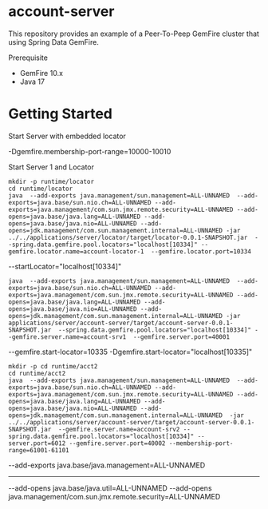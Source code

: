 # account-server


This repository provides an example of a Peer-To-Peep GemFire cluster 
that using Spring Data GemFire.


Prerequisite

- GemFire 10.x
- Java 17



# Getting Started

Start Server with embedded locator

-Dgemfire.membership-port-range=10000-10010

Start Server 1 and Locator

```shell
mkdir -p runtime/locator
cd runtime/locator
java  --add-exports java.management/sun.management=ALL-UNNAMED  --add-exports=java.base/sun.nio.ch=ALL-UNNAMED --add-exports=java.management/com.sun.jmx.remote.security=ALL-UNNAMED --add-opens=java.base/java.lang=ALL-UNNAMED --add-opens=java.base/java.nio=ALL-UNNAMED --add-opens=jdk.management/com.sun.management.internal=ALL-UNNAMED -jar ../../applications/server/locator/target/locator-0.0.1-SNAPSHOT.jar  --spring.data.gemfire.pool.locators="localhost[10334]" --gemfire.locator.name=account-locator-1  --gemfire.locator.port=10334
```

--startLocator="localhost[10334]"
```shell
java  --add-exports java.management/sun.management=ALL-UNNAMED  --add-exports=java.base/sun.nio.ch=ALL-UNNAMED --add-exports=java.management/com.sun.jmx.remote.security=ALL-UNNAMED --add-opens=java.base/java.lang=ALL-UNNAMED --add-opens=java.base/java.nio=ALL-UNNAMED --add-opens=jdk.management/com.sun.management.internal=ALL-UNNAMED -jar applications/server/account-server/target/account-server-0.0.1-SNAPSHOT.jar  --spring.data.gemfire.pool.locators="localhost[10334]" --gemfire.server.name=account-srv1  --gemfire.server.port=40001
```

--gemfire.start-locator=10335
-Dgemfire.start-locator="localhost[10335]"

```shell
mkdir -p cd runtime/acct2
cd runtime/acct2
java  --add-exports java.management/sun.management=ALL-UNNAMED  --add-exports=java.base/sun.nio.ch=ALL-UNNAMED --add-exports=java.management/com.sun.jmx.remote.security=ALL-UNNAMED --add-opens=java.base/java.lang=ALL-UNNAMED --add-opens=java.base/java.nio=ALL-UNNAMED --add-opens=jdk.management/com.sun.management.internal=ALL-UNNAMED  -jar ../../applications/server/account-server/target/account-server-0.0.1-SNAPSHOT.jar  --gemfire.server.name=account-srv2 --spring.data.gemfire.pool.locators="localhost[10334]" --server.port=6012 --gemfire.server.port=40002 --membership-port-range=61001-61101
```





--add-exports java.base/java.management=ALL-UNNAMED

---------------


--add-opens java.base/java.util=ALL-UNNAMED --add-opens java.management/com.sun.jmx.remote.security=ALL-UNNAMED